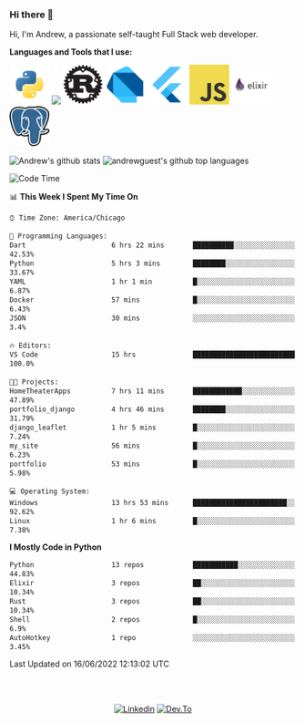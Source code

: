 ### Hi there 👋

Hi, I'm Andrew, a passionate self-taught Full Stack web developer.

**Languages and Tools that I use:**  

<code><img height="70" src="https://raw.githubusercontent.com/github/explore/80688e429a7d4ef2fca1e82350fe8e3517d3494d/topics/python/python.png"></code>
<code><img height="70" src="https://fastapi.tiangolo.com/img/logo-margin/logo-teal.png"></code>
<code><img height="70" src="https://raw.githubusercontent.com/github/explore/80688e429a7d4ef2fca1e82350fe8e3517d3494d/topics/rust/rust.png"></code>
<code><img height="70" src="https://raw.githubusercontent.com/github/explore/80688e429a7d4ef2fca1e82350fe8e3517d3494d/topics/dart/dart.png"></code>
<code><img height="70" src="https://raw.githubusercontent.com/github/explore/cebd63002168a05a6a642f309227eefeccd92950/topics/flutter/flutter.png"></code>
<code><img height="70" src="https://raw.githubusercontent.com/github/explore/80688e429a7d4ef2fca1e82350fe8e3517d3494d/topics/javascript/javascript.png"></code>
<code><img height="70" src="https://raw.githubusercontent.com/github/explore/d106aa3f6fa091ab80ab5c8cf0d931baff3caaea/topics/elixir/elixir.png"></code>
<code><img height="70" src="https://raw.githubusercontent.com/github/explore/80688e429a7d4ef2fca1e82350fe8e3517d3494d/topics/postgresql/postgresql.png"></code>

![Andrew's github stats](https://github-readme-stats.vercel.app/api?username=andrewguest&show_icons=true&theme=vue-dark&count_private=true)
<img height="180em" src="https://github-readme-stats.vercel.app/api/top-langs/?username=andrewguest&theme=vue-dark&layout=compact" alt="andrewguest's github top languages" />

<!--START_SECTION:waka-->
![Code Time](http://img.shields.io/badge/Code%20Time-1%2C157%20hrs%2028%20mins-blue)

📊 **This Week I Spent My Time On** 

```text
⌚︎ Time Zone: America/Chicago

💬 Programming Languages: 
Dart                     6 hrs 22 mins       ██████████░░░░░░░░░░░░░░░   42.53% 
Python                   5 hrs 3 mins        ████████░░░░░░░░░░░░░░░░░   33.67% 
YAML                     1 hr 1 min          █░░░░░░░░░░░░░░░░░░░░░░░░   6.87% 
Docker                   57 mins             █░░░░░░░░░░░░░░░░░░░░░░░░   6.43% 
JSON                     30 mins             ░░░░░░░░░░░░░░░░░░░░░░░░░   3.4%

🔥 Editors: 
VS Code                  15 hrs              █████████████████████████   100.0%

🐱‍💻 Projects: 
HomeTheaterApps          7 hrs 11 mins       ████████████░░░░░░░░░░░░░   47.89% 
portfolio_django         4 hrs 46 mins       ████████░░░░░░░░░░░░░░░░░   31.79% 
django_leaflet           1 hr 5 mins         █░░░░░░░░░░░░░░░░░░░░░░░░   7.24% 
my_site                  56 mins             █░░░░░░░░░░░░░░░░░░░░░░░░   6.23% 
portfolio                53 mins             █░░░░░░░░░░░░░░░░░░░░░░░░   5.98%

💻 Operating System: 
Windows                  13 hrs 53 mins      ███████████████████████░░   92.62% 
Linux                    1 hr 6 mins         █░░░░░░░░░░░░░░░░░░░░░░░░   7.38%

```

**I Mostly Code in Python** 

```text
Python                   13 repos            ███████████░░░░░░░░░░░░░░   44.83% 
Elixir                   3 repos             ██░░░░░░░░░░░░░░░░░░░░░░░   10.34% 
Rust                     3 repos             ██░░░░░░░░░░░░░░░░░░░░░░░   10.34% 
Shell                    2 repos             █░░░░░░░░░░░░░░░░░░░░░░░░   6.9% 
AutoHotkey               1 repo              ░░░░░░░░░░░░░░░░░░░░░░░░░   3.45%

```



 Last Updated on 16/06/2022 12:13:02 UTC
<!--END_SECTION:waka-->

<br><br>
<p align="center">
   <a href="https://www.linkedin.com/in/andrew-guest-a891759a" target="_blank"><img src="https://img.shields.io/badge/LinkedIn-0077B5?style=for-the-badge&logo=linkedin&logoColor=white" alt="Linkedin"></a>
  <a href="https://dev.to/aguest" target="_blank"><img src="https://img.shields.io/badge/Dev.to-0A0A0A?style=for-the-badge&logo=dev%2Eto&logoColor=white" alt="Dev.To"></a>
</p>
